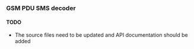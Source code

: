 ### GSM PDU SMS decoder

#### TODO
- The source files need to be updated and API documentation should be added
